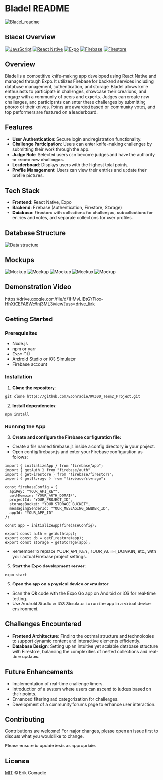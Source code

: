 # Bladel README

![Bladel_readme](https://github.com/EConradie/DV300_Term2_Project/blob/main/assets/images/ReadMeImage.png?raw=true)

## Bladel Overview

[![JavaScript](https://img.shields.io/badge/JavaScript-F7DF1E?style=for-the-badge&logo=javascript&logoColor=black)](https://developer.mozilla.org/en-US/docs/Web/JavaScript)
[![React Native](https://img.shields.io/badge/React_Native-61DAFB?style=for-the-badge&logo=react&logoColor=white)](https://reactnative.dev/)
[![Expo](https://img.shields.io/badge/Expo-000020?style=for-the-badge&logo=expo&logoColor=white)](https://expo.dev/)
[![Firebase](https://img.shields.io/badge/Firebase-FFCA28?style=for-the-badge&logo=firebase&logoColor=black)](https://firebase.google.com/)
[![Firestore](https://img.shields.io/badge/Firestore-FFCA28?style=for-the-badge&logo=firebase&logoColor=black)](https://firebase.google.com/products/firestore)

## Overview

Bladel is a competitive knife-making app developed using React Native and managed through Expo. It utilizes Firebase for backend services including database management, authentication, and storage. Bladel allows knife enthusiasts to participate in challenges, showcase their creations, and engage with a community of peers and experts. Judges can create new challenges, and participants can enter these challenges by submitting photos of their knives. Points are awarded based on community votes, and top performers are featured on a leaderboard.

## Features

- **User Authentication**: Secure login and registration functionality.
- **Challenge Participation**: Users can enter knife-making challenges by submitting their work through the app.
- **Judge Role**: Selected users can become judges and have the authority to create new challenges.
- **Leaderboard**: Displays users with the highest total points.
- **Profile Management**: Users can view their entries and update their profile pictures.

## Tech Stack

- **Frontend**: React Native, Expo
- **Backend**: Firebase (Authentication, Firestore, Storage)
- **Database**: Firestore with collections for challenges, subcollections for entries and votes, and separate collections for user profiles.

## Database Structure

![Data structure](https://github.com/EConradie/DV300_Term2_Project/blob/main/assets/readme/datastructure.png?raw=true)

## Mockups

![Mockup](https://github.com/EConradie/DV300_Term2_Project/blob/main/assets/readme/mockup.png?raw=true)
![Mockup](https://github.com/EConradie/DV300_Term2_Project/blob/main/assets/readme/mockup2.png?raw=true)
![Mockup](https://github.com/EConradie/DV300_Term2_Project/blob/main/assets/readme/mockup3.png?raw=true)
![Mockup](https://github.com/EConradie/DV300_Term2_Project/blob/main/assets/readme/mockup4.png?raw=true)
![Mockup](https://github.com/EConradie/DV300_Term2_Project/blob/main/assets/readme/mockup5.png?raw=true)

## Demonstration Video

https://drive.google.com/file/d/1HMyLIBtGYFiox-HhXtCEFA8Wc9nj3ML3/view?usp=drive_link

## Getting Started

### Prerequisites

- Node.js
- npm or yarn
- Expo CLI
- Android Studio or iOS Simulator
- Firebase account

### Installation

1. **Clone the repository**:
```
git clone https://github.com/EConradie/DV300_Term2_Project.git
```

2. **Install dependencies**:
```
npm install
```
### Running the App

3. **Create and configure the Firebase configuration file:**
- Create a file named firebase.js inside a config directory in your project.
- Open config/firebase.js and enter your Firebase configuration as follows:
```
import { initializeApp } from "firebase/app";
import { getAuth } from "firebase/auth";
import { getFirestore } from "firebase/firestore";
import { getStorage } from "firebase/storage";

const firebaseConfig = {
  apiKey: "YOUR_API_KEY",
  authDomain: "YOUR_AUTH_DOMAIN",
  projectId: "YOUR_PROJECT_ID",
  storageBucket: "YOUR_STORAGE_BUCKET",
  messagingSenderId: "YOUR_MESSAGING_SENDER_ID",
  appId: "YOUR_APP_ID"
};

const app = initializeApp(firebaseConfig);

export const auth = getAuth(app);
export const db = getFirestore(app);
export const storage = getStorage(app);
```
- Remember to replace YOUR_API_KEY, YOUR_AUTH_DOMAIN, etc., with your actual Firebase project settings.

5. **Start the Expo development server**:
```
expo start
```
5. **Open the app on a physical device or emulator**:
- Scan the QR code with the Expo Go app on Android or iOS for real-time testing.
- Use Android Studio or iOS Simulator to run the app in a virtual device environment.

## Challenges Encountered

- **Frontend Architecture**: Finding the optimal structure and technologies to support dynamic content and interactive elements efficiently.
- **Database Design**: Setting up an intuitive yet scalable database structure with Firestore, balancing the complexities of nested collections and real-time updates.

## Future Enhancements

- Implementation of real-time challenge timers.
- Introduction of a system where users can ascend to judges based on their points.
- Enhanced filtering and categorization for challenges.
- Development of a community forums page to enhance user interaction.

## Contributing

Contributions are welcome! For major changes, please open an issue first to discuss what you would like to change.

Please ensure to update tests as appropriate.

## License

[MIT](LICENSE) © Erik Conradie
